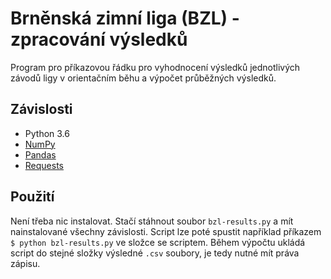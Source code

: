 # Brněnská zimní liga (BZL) - zpracování výsledků
Program pro příkazovou řádku pro vyhodnocení výsledků jednotlivých závodů ligy v orientačním běhu
a výpočet průběžných výsledků.

## Závislosti
- Python 3.6
- [NumPy](https://numpy.org/)
- [Pandas](https://pandas.pydata.org/)
- [Requests](https://pypi.org/project/requests/)

## Použití
Není třeba nic instalovat. Stačí stáhnout soubor `bzl-results.py` a mít nainstalované všechny závislosti.
Script lze poté spustit například příkazem `$ python bzl-results.py` ve složce se scriptem.
Během výpočtu ukládá script do stejné složky výsledné `.csv` soubory, je tedy nutné mít práva zápisu.